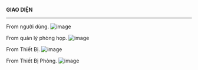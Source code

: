 ﻿**GIAO DIỆN**<hr>
From người dùng.
![image](https://user-images.githubusercontent.com/27798732/28247470-54c8c172-6a5b-11e7-9abb-b2ca962b67a8.png)

From quản lý phòng họp.
![image](https://user-images.githubusercontent.com/27798732/28247577-351cd19a-6a5d-11e7-9022-131fe9c0de99.png)

From Thiết Bị.
![image](https://user-images.githubusercontent.com/27798732/28247586-727402d4-6a5d-11e7-8285-4a3d1feaac06.png)

From Thiết Bị Phòng.
![image](https://user-images.githubusercontent.com/27798732/28247591-914d142a-6a5d-11e7-9b62-7102ff2b2eb3.png)
